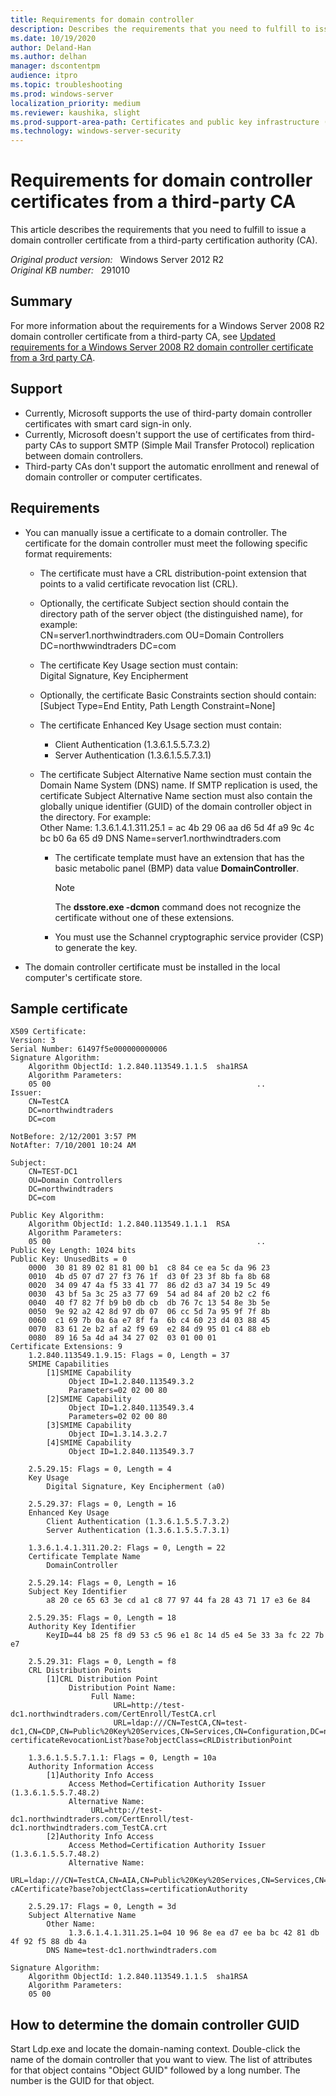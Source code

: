 ```yaml
---
title: Requirements for domain controller
description: Describes the requirements that you need to fulfill to issue a domain controller certificate from a third-party certification authority (CA).
ms.date: 10/19/2020
author: Deland-Han 
ms.author: delhan
manager: dscontentpm
audience: itpro
ms.topic: troubleshooting
ms.prod: windows-server
localization_priority: medium
ms.reviewer: kaushika, slight
ms.prod-support-area-path: Certificates and public key infrastructure (PKI)
ms.technology: windows-server-security
---
```

# Requirements for domain controller certificates from a third-party CA

This article describes the requirements that you need to fulfill to issue a domain controller certificate from a third-party certification authority (CA).

_Original product version:_ &nbsp; Windows Server 2012 R2  
_Original KB number:_ &nbsp; 291010

## Summary

For more information about the requirements for a Windows Server 2008 R2 domain controller certificate from a third-party CA, see [Updated requirements for a Windows Server 2008 R2 domain controller certificate from a 3rd party CA](https://social.technet.microsoft.com/wiki/contents/articles/3824.updated-requirements-for-a-windows-server-2008-r2-domain-controller-certificate-from-a-3rd-party-ca.aspx).

## Support

- Currently, Microsoft supports the use of third-party domain controller certificates with smart card sign-in only.
- Currently, Microsoft doesn't support the use of certificates from third-party CAs to support SMTP (Simple Mail Transfer Protocol) replication between domain controllers.
- Third-party CAs don't support the automatic enrollment and renewal of domain controller or computer certificates.

## Requirements

- You can manually issue a certificate to a domain controller. The certificate for the domain controller must meet the following specific format requirements:
  - The certificate must have a CRL distribution-point extension that points to a valid certificate revocation list (CRL).
  - Optionally, the certificate Subject section should contain the directory path of the server object (the distinguished name), for example:  
      CN=server1.northwindtraders.com OU=Domain Controllers DC=northwwindtraders DC=com

  - The certificate Key Usage section must contain:  
      Digital Signature, Key Encipherment

  - Optionally, the certificate Basic Constraints section should contain:  
      [Subject Type=End Entity, Path Length Constraint=None]

  - The certificate Enhanced Key Usage section must contain:
    - Client Authentication (1.3.6.1.5.5.7.3.2)
    - Server Authentication (1.3.6.1.5.5.7.3.1)
  - The certificate Subject Alternative Name section must contain the Domain Name System (DNS) name. If SMTP replication is used, the certificate Subject Alternative Name section must also contain the globally unique identifier (GUID) of the domain controller object in the directory. For example:  
      Other Name: 1.3.6.1.4.1.311.25.1 = ac 4b 29 06 aa d6 5d 4f a9 9c 4c bc b0 6a 65 d9 DNS Name=server1.northwindtraders.com

    - The certificate template must have an extension that has the basic metabolic panel (BMP) data value **DomainController**.

      > [!NOTE]
      > The **dsstore.exe -dcmon** command does not recognize the certificate without one of these extensions.
    - You must use the Schannel cryptographic service provider (CSP) to generate the key.
- The domain controller certificate must be installed in the local computer's certificate store.

## Sample certificate

```console
X509 Certificate:
Version: 3
Serial Number: 61497f5e000000000006
Signature Algorithm:
    Algorithm ObjectId: 1.2.840.113549.1.1.5  sha1RSA
    Algorithm Parameters:
    05 00                                              ..
Issuer:
    CN=TestCA
    DC=northwindtraders
    DC=com

NotBefore: 2/12/2001 3:57 PM
NotAfter: 7/10/2001 10:24 AM

Subject:
    CN=TEST-DC1
    OU=Domain Controllers
    DC=northwindtraders
    DC=com

Public Key Algorithm:
    Algorithm ObjectId: 1.2.840.113549.1.1.1  RSA
    Algorithm Parameters:
    05 00                                              ..
Public Key Length: 1024 bits
Public Key: UnusedBits = 0
    0000  30 81 89 02 81 81 00 b1  c8 84 ce ea 5c da 96 23
    0010  4b d5 07 d7 27 f3 76 1f  d3 0f 23 3f 8b fa 8b 68
    0020  34 09 47 4a f5 33 41 77  86 d2 d3 a7 34 19 5c 49
    0030  43 bf 5a 3c 25 a3 77 69  54 ad 84 af 20 b2 c2 f6
    0040  40 f7 82 7f b9 b0 db cb  db 76 7c 13 54 8e 3b 5e
    0050  9e 92 a2 42 8d 97 db 07  06 cc 5d 7a 95 9f 7f 8b
    0060  c1 69 7b 0a 6a e7 8f fa  6b c4 60 23 d4 03 88 45
    0070  83 61 2e b2 af a2 f9 69  e2 84 d9 95 01 c4 88 eb
    0080  89 16 5a 4d a4 34 27 02  03 01 00 01
Certificate Extensions: 9
    1.2.840.113549.1.9.15: Flags = 0, Length = 37
    SMIME Capabilities
        [1]SMIME Capability
             Object ID=1.2.840.113549.3.2
             Parameters=02 02 00 80
        [2]SMIME Capability
             Object ID=1.2.840.113549.3.4
             Parameters=02 02 00 80
        [3]SMIME Capability
             Object ID=1.3.14.3.2.7
        [4]SMIME Capability
             Object ID=1.2.840.113549.3.7

    2.5.29.15: Flags = 0, Length = 4
    Key Usage
        Digital Signature, Key Encipherment (a0)

    2.5.29.37: Flags = 0, Length = 16
    Enhanced Key Usage
        Client Authentication (1.3.6.1.5.5.7.3.2)
        Server Authentication (1.3.6.1.5.5.7.3.1)

    1.3.6.1.4.1.311.20.2: Flags = 0, Length = 22
    Certificate Template Name
        DomainController

    2.5.29.14: Flags = 0, Length = 16
    Subject Key Identifier
        a8 20 ce 65 63 3e cd a1 c8 77 97 44 fa 28 43 71 17 e3 6e 84

    2.5.29.35: Flags = 0, Length = 18
    Authority Key Identifier
        KeyID=44 b8 25 f8 d9 53 c5 96 e1 8c 14 d5 e4 5e 33 3a fc 22 7b e7

    2.5.29.31: Flags = 0, Length = f8
    CRL Distribution Points
        [1]CRL Distribution Point
             Distribution Point Name:
                  Full Name:
                       URL=http://test-dc1.northwindtraders.com/CertEnroll/TestCA.crl
                       URL=ldap:///CN=TestCA,CN=test-dc1,CN=CDP,CN=Public%20Key%20Services,CN=Services,CN=Configuration,DC=northwindtraders,DC=com?certificateRevocationList?base?objectClass=cRLDistributionPoint

    1.3.6.1.5.5.7.1.1: Flags = 0, Length = 10a
    Authority Information Access
        [1]Authority Info Access
             Access Method=Certification Authority Issuer (1.3.6.1.5.5.7.48.2)
             Alternative Name:
                  URL=http://test-dc1.northwindtraders.com/CertEnroll/test-dc1.northwindtraders.com_TestCA.crt
        [2]Authority Info Access
             Access Method=Certification Authority Issuer (1.3.6.1.5.5.7.48.2)
             Alternative Name:
                  URL=ldap:///CN=TestCA,CN=AIA,CN=Public%20Key%20Services,CN=Services,CN=Configuration,DC=northwindtraders,DC=com?cACertificate?base?objectClass=certificationAuthority

    2.5.29.17: Flags = 0, Length = 3d
    Subject Alternative Name
        Other Name:
             1.3.6.1.4.1.311.25.1=04 10 96 8e ea d7 ee ba bc 42 81 db 4f 92 f5 88 db 4a
        DNS Name=test-dc1.northwindtraders.com

Signature Algorithm:
    Algorithm ObjectId: 1.2.840.113549.1.1.5  sha1RSA
    Algorithm Parameters:
    05 00
```

## How to determine the domain controller GUID

Start Ldp.exe and locate the domain-naming context. Double-click the name of the domain controller that you want to view. The list of attributes for that object contains "Object GUID" followed by a long number. The number is the GUID for that object.
